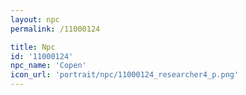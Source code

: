 ```yaml
---
layout: npc
permalink: /11000124

title: Npc
id: '11000124'
npc_name: 'Copen'
icon_url: 'portrait/npc/11000124_researcher4_p.png'
---
```


